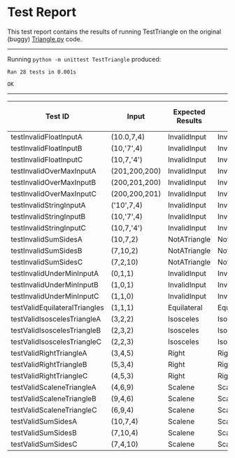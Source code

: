 # Test Report
This test report contains the results of running TestTriangle on the original (buggy) [Triangle.py](../Triangle.py) code.

----------------------------------------------------------------------
Running `python -m unittest TestTriangle` produced:
```
Ran 28 tests in 0.001s

OK
```

----------------------------------------------------------------------
| Test ID | Input | Expected Results | Actual Result | Pass or Pass |
|---|---|---|---|---|
| testInvalidFloatInputA | (10.0,7,4) | InvalidInput | InvalidInput | Pass |
| testInvalidFloatInputB | (10,'7',4) |  InvalidInput | InvalidInput  | Pass |
| testInvalidFloatInputC | (10,7,'4') |  InvalidInput | InvalidInput  | Pass |
| testInvalidOverMaxInputA | (201,200,200) |  InvalidInput | InvalidInput  | Pass |
| testInvalidOverMaxInputB | (200,201,200) |  InvalidInput | InvalidInput  | Pass |
| testInvalidOverMaxInputC | (200,200,201) |  InvalidInput | InvalidInput  | Pass |
| testInvalidStringInputA | ('10',7,4) | InvalidInput | InvalidInput | Pass |
| testInvalidStringInputB | (10,'7',4) | InvalidInput | InvalidInput | Pass |
| testInvalidStringInputC | (10,7,'4') | InvalidInput | InvalidInput | Pass |
| testInvalidSumSidesA | (10,7,2) |  NotATriangle | NotATriangle  | Pass |
| testInvalidSumSidesB | (7,10,2) |  NotATriangle | NotATriangle  | Pass |
| testInvalidSumSidesC | (7,2,10) |  NotATriangle | NotATriangle  | Pass |
| testInvalidUnderMinInputA | (0,1,1) |  InvalidInput | InvalidInput  | Pass |
| testInvalidUnderMinInputB | (1,0,1) |  InvalidInput | InvalidInput  | Pass |
| testInvalidUnderMinInputC | (1,1,0) |  InvalidInput | InvalidInput  | Pass |
| testValidEquilateralTriangles | (1,1,1) | Equilateral | Equilateral | Pass |
| testValidIsoscelesTriangleA | (3,2,2) | Isosceles | Isosceles | Pass |
| testValidIsoscelesTriangleB | (2,3,2) | Isosceles | Isosceles | Pass |
| testValidIsoscelesTriangleC | (2,2,3) | Isosceles | Isosceles | Pass |
| testValidRightTriangleA | (3,4,5) | Right | Right | Pass |
| testValidRightTriangleB | (5,3,4) | Right | Right | Pass |
| testValidRightTriangleC | (4,5,3) | Right | Right | Pass |
| testValidScaleneTriangleA | (4,6,9) | Scalene | Scalene | Pass |
| testValidScaleneTriangleB | (9,4,6) | Scalene | Scalene | Pass |
| testValidScaleneTriangleC | (6,9,4) | Scalene | Scalene | Pass |
| testValidSumSidesA | (10,7,4) | Scalene | Scalene | Pass |
| testValidSumSidesB | (7,10,4) | Scalene | Scalene | Pass |
| testValidSumSidesC | (7,4,10) | Scalene | Scalene | Pass |

